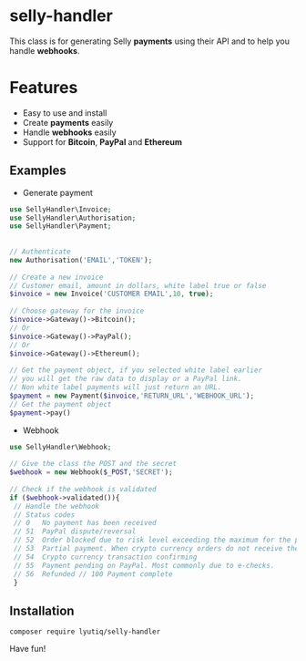# selly-handler

This class is for generating Selly **payments** using their API and to help you handle **webhooks**.


# Features

* Easy to use and install
* Create **payments** easily
* Handle **webhooks** easily
* Support for **Bitcoin**, **PayPal** and **Ethereum**

## Examples
* Generate payment
```php
use SellyHandler\Invoice;  
use SellyHandler\Authorisation;  
use SellyHandler\Payment;  
  
  
// Authenticate  
new Authorisation('EMAIL','TOKEN');  
  
// Create a new invoice
// Customer email, amount in dollars, white label true or false
$invoice = new Invoice('CUSTOMER EMAIL',10, true);  
  
// Choose gateway for the invoice  
$invoice->Gateway()->Bitcoin();  
// Or
$invoice->Gateway()->PayPal();  
// Or
$invoice->Gateway()->Ethereum();  
  
// Get the payment object, if you selected white label earlier
// you will get the raw data to display or a PayPal link.
// Non white label payments will just return an URL.
$payment = new Payment($invoice,'RETURN_URL','WEBHOOK_URL');
// Get the payment object
$payment->pay()
```
* Webhook
```php
use SellyHandler\Webhook;  
  
// Give the class the POST and the secret  
$webhook = new Webhook($_POST,'SECRET');  
  
// Check if the webhook is validated  
if ($webhook->validated()){  
 // Handle the webhook  
 // Status codes 
 // 0   No payment has been received 
 // 51  PayPal dispute/reversal 
 // 52  Order blocked due to risk level exceeding the maximum for the product 
 // 53  Partial payment. When crypto currency orders do not receive the full amount required due to fees, etc. 
 // 54  Crypto currency transaction confirming 
 // 55  Payment pending on PayPal. Most commonly due to e-checks. 
 // 56  Refunded // 100 Payment complete
 }
```

## Installation

```
composer require lyutiq/selly-handler
```

Have fun!
